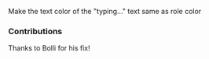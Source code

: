 Make the text color of the "typing..." text same as role color

### Contributions

Thanks to Bolli for his fix!
